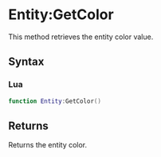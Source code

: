 # Entity:GetColor

This method retrieves the entity color value.

## Syntax

### Lua

```lua
function Entity:GetColor()
```

## Returns

Returns the entity color.